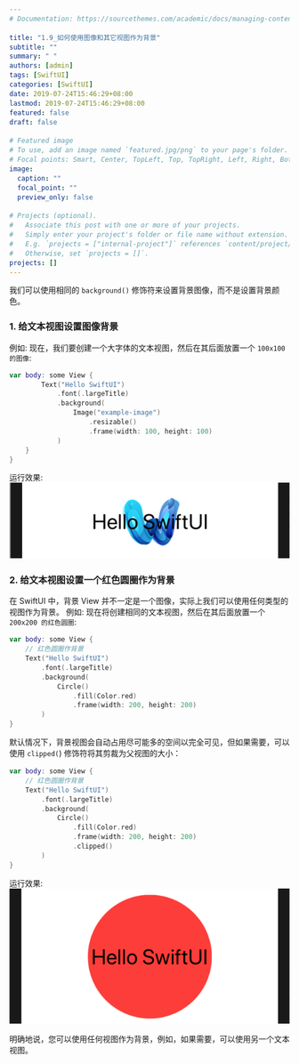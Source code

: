 ```yaml
---
# Documentation: https://sourcethemes.com/academic/docs/managing-content/

title: "1.9_如何使用图像和其它视图作为背景"
subtitle: ""
summary: " "
authors: [admin]
tags: [SwiftUI]
categories: [SwiftUI]
date: 2019-07-24T15:46:29+08:00
lastmod: 2019-07-24T15:46:29+08:00
featured: false
draft: false

# Featured image
# To use, add an image named `featured.jpg/png` to your page's folder.
# Focal points: Smart, Center, TopLeft, Top, TopRight, Left, Right, BottomLeft, Bottom, BottomRight.
image:
  caption: ""
  focal_point: ""
  preview_only: false

# Projects (optional).
#   Associate this post with one or more of your projects.
#   Simply enter your project's folder or file name without extension.
#   E.g. `projects = ["internal-project"]` references `content/project/deep-learning/index.md`.
#   Otherwise, set `projects = []`.
projects: []
---
```


我们可以使用相同的 `background()` 修饰符来设置背景图像，而不是设置背景颜色。
### 1. 给文本视图设置图像背景
例如: 现在，我们要创建一个大字体的文本视图，然后在其后面放置一个 `100x100 的图像`:
```swift
var body: some View {
        Text("Hello SwiftUI")
            .font(.largeTitle)
            .background(
                Image("example-image")
                    .resizable()
                    .frame(width: 100, height: 100)
            )
    }
}
```
运行效果:
![background_image](img/background_image.png "Set background with image")
### 2. 给文本视图设置一个红色圆圈作为背景
在 SwiftUI 中，背景 View 并不一定是一个图像，实际上我们可以使用任何类型的视图作为背景。
例如: 现在将创建相同的文本视图，然后在其后面放置一个 `200x200 的红色圆圈`: 
```swift
var body: some View {
    // 红色圆圈作背景
    Text("Hello SwiftUI")
        .font(.largeTitle)
        .background(
            Circle()
                .fill(Color.red)
                .frame(width: 200, height: 200)
        )
}
```
默认情况下，背景视图会自动占用尽可能多的空间以完全可见，但如果需要，可以使用 `clipped(`) 修饰符将其剪裁为父视图的大小：
```swift
var body: some View {
    // 红色圆圈作背景
    Text("Hello SwiftUI")
        .font(.largeTitle)
        .background(
            Circle()
                .fill(Color.red)
                .frame(width: 200, height: 200)
                .clipped()
        )
}
```
运行效果:
![background_red_circle](img/background_red_circle.png "Set background with a red circle")

明确地说，您可以使用任何视图作为背景，例如，如果需要，可以使用另一个文本视图。